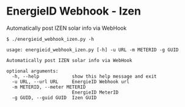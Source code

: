 # EnergieID Webhook - Izen

Automatically post IZEN solar info via WebHook


    $ ./energieid_webhook_izen.py -h
    
    usage: energieid_webhook_izen.py [-h] -u URL -m METERID -g GUID
    
    Automatically post IZEN solar info via WebHook
    
    optional arguments:
      -h, --help            show this help message and exit
      -u URL, --url URL     EnergieID Webhook url
      -m METERID, --meter METERID
                            EnergieID MeterID
      -g GUID, --guid GUID  Izen GUID